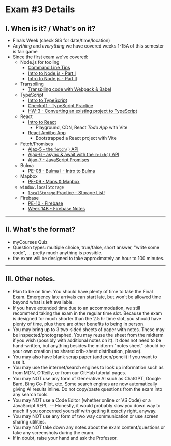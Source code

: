 # Exam #3 Details

## I. When is it? / What's on it?
- Finals Week (check SIS for date/time/location)
- *Anything* and *everything* we have covered weeks 1-15A of this semester is fair game
- Since the first exam we've covered:
  - Node.js for tooling
    - [Command Line Tips](https://github.com/tonethar/IGME-330-Master/blob/master/notes/command-line-tips.md)
    - [Intro to Node.js - Part I](https://github.com/tonethar/IGME-330-Master/blob/master/notes/intro-to-node-1.md)
    - [Intro to Node.js - Part II](https://github.com/tonethar/IGME-330-Master/blob/master/notes/intro-to-node-2.md)
  - Transpiling
    - [Transpiling code with Webpack & Babel](bundling-transpiling.md)
  - TypeScript
    - [Intro to TypeScript](https://github.com/tonethar/IGME-330-Master/blob/master/notes/intro-typescript.md)
    - [Checkoff - TypeScript Practice](../checkoffs/typescript-practice.md)
    - [HW-3 - Converting an existing project to TypeScript](../hw/hw3-typescript-notes.md)
  - React
    - [Intro to React](https://github.com/tonethar/IGME-330-Master/blob/master/notes/react-intro.md)
      - Playground, CDN, React *Todo App* with Vite
    - [React Amiibo App](https://github.com/tonethar/IGME-330-Master/blob/master/notes/react-amiibo-app.md)
      - Bootstrapped a React project with Vite
  - Fetch/Promises
    - [Ajax-5 - the `fetch()` API](https://github.com/tonethar/IGME-330-Master/blob/master/notes/HW-ajax-5.md)
    - [Ajax-6 - async & await with the `fetch()` API](https://github.com/tonethar/IGME-330-Master/blob/master/notes/HW-ajax-6.md)
    - [Ajax-7 - JavaScript Promises](https://github.com/tonethar/IGME-330-Master/blob/master/notes/HW-ajax-7.md)
  - Bulma
    - [PE-08 - Bulma I - Intro to Bulma](../pe/pe-08.md)
  - Mapbox
      - [PE-09 - Maps & Mapbox](../pe/pe-09.md)
  - `window.localStorage`
    - [`localStorage` Practice - Storage List!](localstorage-practice.md)
  - Firebase
    - [PE-10 - Firebase](../pe/pe-10.md)
    - [Week 14B - Firebase Notes](../weekly/14B.md#ii-firebase-notes)

<hr>

## II. What's the format?
- myCourses Quiz
- Question types: multiple choice, true/false, short answer, "write some code", ... pretty much anything is possible.
- the exam will be designed to take approximately an hour to 100 minutes.

<hr>

## III. Other notes.

- Plan to be on time.  You should have plenty of time to take the Final Exam.  Emergency late arrivals can start late, but won’t be allowed time beyond what is left available.
- If you have extended time due to an accommodation, we still recommend taking the exam in the regular time slot.  Because the exam is designed for much shorter than the 2.5 hr time slot, you should have plenty of time, plus there are other benefits to being in person.
- You may bring up to 3 two-sided sheets of paper with notes.  These may be inspected/photographed.  You may reuse the sheet from the midterm if you wish (possibly with additional notes on it).  It does not need to be hand-written, but anything besides the midterm "notes sheet" should be your own creation (no shared crib-sheet distribution, please).
- You may also have blank scrap paper (and pen/pencil) if you want to use it.
- You may use the internet/search engines to look up information such as from MDN, O'Reilly, or from our GitHub tutorial pages.
- You may NOT use any form of Generative AI such as ChatGPT, Google Bard, Bing Co-Pilot, etc.  Some search engines are now automatically giving AI results inline.  Do not copy/paste questions from the exam into any search tools.
- You may NOT use a Code Editor (whether online or VS Code) or a JavaScript REPL. -- Honestly, it would probably slow you down way to much if you concerned yourself with getting it exactly right, anyway.
- You may NOT use any form of two way communication or use screen sharing utilities.
- You may NOT take down any notes about the exam content/questions or take any screenshots during the exam.
- If in doubt, raise your hand and ask the Professor.
